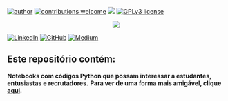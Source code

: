 [![author](https://img.shields.io/badge/author-daniel-cyan.svg)](https://www.linkedin.com/in/daniel-sousa-amador) [![contributions welcome](https://img.shields.io/badge/contributions-welcome-darkblue.svg?style=flat)](https://github.com/amadords) [![](https://img.shields.io/badge/python-3.6+-cyan.svg)](https://www.python.org/downloads/release/python-365/) [![GPLv3 license](https://img.shields.io/badge/License-GPLv3-white.svg)](http://perso.crans.org/besson/LICENSE.html)

<p align="center">
  <img src="https://github.com/danielamador12/Portfolio/blob/master/github.png" >
</p>



[![LinkedIn](https://img.shields.io/badge/LinkedIn-DanielSousaAmador-cyan.svg)](https://www.linkedin.com/in/daniel-sousa-amador)
[![GitHub](https://img.shields.io/badge/GitHub-amadords-darkblue.svg)](https://github.com/amadords)
[![Medium](https://img.shields.io/badge/Medium-DanielSousaAmador-white.svg)](https://medium.com/@daniel.s.amador)

## Este repositório contém:
**Notebooks com códigos Python que possam interessar a estudantes, entusiastas e recrutadores.**
**Para ver de uma forma mais amigável, clique [aqui](https://github.com/amadords).**

